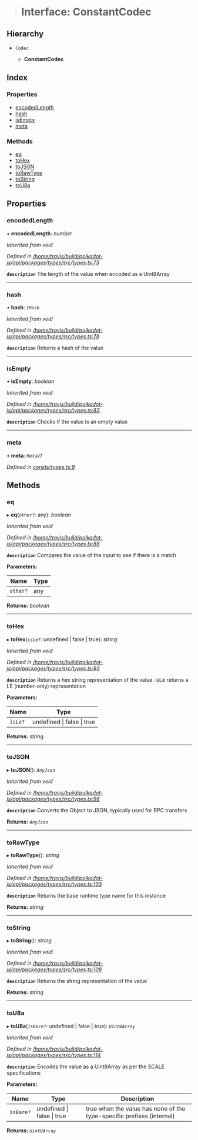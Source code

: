 > # Interface: ConstantCodec

## Hierarchy

* `Codec`

  * **ConstantCodec**

## Index

### Properties

* [encodedLength](_consts_types_.constantcodec.md#encodedlength)
* [hash](_consts_types_.constantcodec.md#hash)
* [isEmpty](_consts_types_.constantcodec.md#isempty)
* [meta](_consts_types_.constantcodec.md#meta)

### Methods

* [eq](_consts_types_.constantcodec.md#eq)
* [toHex](_consts_types_.constantcodec.md#tohex)
* [toJSON](_consts_types_.constantcodec.md#tojson)
* [toRawType](_consts_types_.constantcodec.md#torawtype)
* [toString](_consts_types_.constantcodec.md#tostring)
* [toU8a](_consts_types_.constantcodec.md#tou8a)

## Properties

###  encodedLength

• **encodedLength**: *number*

*Inherited from void*

*Defined in [/home/travis/build/polkadot-js/api/packages/types/src/types.ts:73](https://github.com/polkadot-js/api/blob/3d8fbcf/packages/types/src/types.ts#L73)*

**`description`** The length of the value when encoded as a Uint8Array

___

###  hash

• **hash**: *`IHash`*

*Inherited from void*

*Defined in [/home/travis/build/polkadot-js/api/packages/types/src/types.ts:78](https://github.com/polkadot-js/api/blob/3d8fbcf/packages/types/src/types.ts#L78)*

**`description`** Returns a hash of the value

___

###  isEmpty

• **isEmpty**: *boolean*

*Inherited from void*

*Defined in [/home/travis/build/polkadot-js/api/packages/types/src/types.ts:83](https://github.com/polkadot-js/api/blob/3d8fbcf/packages/types/src/types.ts#L83)*

**`description`** Checks if the value is an empty value

___

###  meta

• **meta**: *`MetaV7`*

*Defined in [consts/types.ts:9](https://github.com/polkadot-js/api/blob/3d8fbcf/packages/api-metadata/src/consts/types.ts#L9)*

## Methods

###  eq

▸ **eq**(`other?`: any): *boolean*

*Inherited from void*

*Defined in [/home/travis/build/polkadot-js/api/packages/types/src/types.ts:88](https://github.com/polkadot-js/api/blob/3d8fbcf/packages/types/src/types.ts#L88)*

**`description`** Compares the value of the input to see if there is a match

**Parameters:**

Name | Type |
------ | ------ |
`other?` | any |

**Returns:** *boolean*

___

###  toHex

▸ **toHex**(`isLe?`: undefined | false | true): *string*

*Inherited from void*

*Defined in [/home/travis/build/polkadot-js/api/packages/types/src/types.ts:93](https://github.com/polkadot-js/api/blob/3d8fbcf/packages/types/src/types.ts#L93)*

**`description`** Returns a hex string representation of the value. isLe returns a LE (number-only) representation

**Parameters:**

Name | Type |
------ | ------ |
`isLe?` | undefined \| false \| true |

**Returns:** *string*

___

###  toJSON

▸ **toJSON**(): *`AnyJson`*

*Inherited from void*

*Defined in [/home/travis/build/polkadot-js/api/packages/types/src/types.ts:98](https://github.com/polkadot-js/api/blob/3d8fbcf/packages/types/src/types.ts#L98)*

**`description`** Converts the Object to JSON, typically used for RPC transfers

**Returns:** *`AnyJson`*

___

###  toRawType

▸ **toRawType**(): *string*

*Inherited from void*

*Defined in [/home/travis/build/polkadot-js/api/packages/types/src/types.ts:103](https://github.com/polkadot-js/api/blob/3d8fbcf/packages/types/src/types.ts#L103)*

**`description`** Returns the base runtime type name for this instance

**Returns:** *string*

___

###  toString

▸ **toString**(): *string*

*Inherited from void*

*Defined in [/home/travis/build/polkadot-js/api/packages/types/src/types.ts:108](https://github.com/polkadot-js/api/blob/3d8fbcf/packages/types/src/types.ts#L108)*

**`description`** Returns the string representation of the value

**Returns:** *string*

___

###  toU8a

▸ **toU8a**(`isBare?`: undefined | false | true): *`Uint8Array`*

*Inherited from void*

*Defined in [/home/travis/build/polkadot-js/api/packages/types/src/types.ts:114](https://github.com/polkadot-js/api/blob/3d8fbcf/packages/types/src/types.ts#L114)*

**`description`** Encodes the value as a Uint8Array as per the SCALE specifications

**Parameters:**

Name | Type | Description |
------ | ------ | ------ |
`isBare?` | undefined \| false \| true | true when the value has none of the type-specific prefixes (internal)  |

**Returns:** *`Uint8Array`*